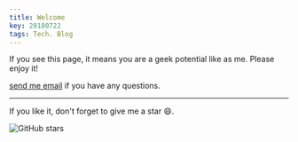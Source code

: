 ```yaml
---
title: Welcome
key: 20180722
tags: Tech. Blog
---
```


If you see this page, it means you are a geek potential like as me. Please enjoy it!

<!--more-->
 [send me email](mailto:zhanghaitao@estun.com) if you have any questions.

---

If you like it, don't forget to give me a star :smile:.

![GitHub stars](https://github.com/orgs/EstunSWRD/teams/wetogo_pc_software)

